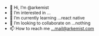 - 👋 Hi, I’m @arkemist
- 👀 I’m interested in ...
- 🌱 I’m currently learning ...react native
- 💞️ I’m looking to collaborate on ...nothing
- 📫 How to reach me ...mail@arkemist.com

<!---
arkemist/arkemist is a ✨ special ✨ repository because its `README.md` (this file) appears on your GitHub profile.
You can click the Preview link to take a look at your changes.
--->
